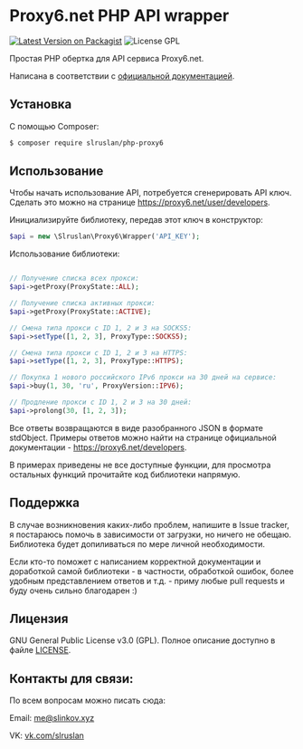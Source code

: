 # Proxy6.net PHP API wrapper

[![Latest Version on Packagist](https://img.shields.io/packagist/v/slruslan/php-proxy6.svg?style=flat-square)](https://packagist.org/packages/slruslan/php-proxy6)
![License GPL](http://img.shields.io/badge/license-GPL-blue.svg?style=flat-square)

Простая PHP обертка для API сервиса Proxy6.net.

Написана в соответствии с [официальной документацией](https://proxy6.net/developers).

## Установка

С помощью Composer: 

``` bash
$ composer require slruslan/php-proxy6
```

## Использование

Чтобы начать использование API, потребуется сгенерировать API ключ.
Сделать это можно на странице https://proxy6.net/user/developers.

Инициализируйте библиотеку, передав этот ключ в конструктор: 
```php
$api = new \Slruslan\Proxy6\Wrapper('API_KEY');
```
Использование библиотеки:
```php

// Получение списка всех прокси:
$api->getProxy(ProxyState::ALL);

// Получение списка активных прокси:
$api->getProxy(ProxyState::ACTIVE);

// Смена типа прокси с ID 1, 2 и 3 на SOCKS5:
$api->setType([1, 2, 3], ProxyType::SOCKS5);

// Смена типа прокси с ID 1, 2 и 3 на HTTPS:
$api->setType([1, 2, 3], ProxyType::HTTPS);

// Покупка 1 нового российского IPv6 прокси на 30 дней на сервисе:
$api->buy(1, 30, 'ru', ProxyVersion::IPV6);

// Продление прокси с ID 1, 2 и 3 на 30 дней:
$api->prolong(30, [1, 2, 3]);
```

Все ответы возвращаются в виде разобранного JSON в формате stdObject.
Примеры ответов можно найти на странице официальной документации - https://proxy6.net/developers.

В примерах приведены не все доступные функции, для просмотра остальных функций прочитайте код библиотеки напрямую.

## Поддержка

В случае возникновения каких-либо проблем, напишите в Issue tracker, я постараюсь помочь в зависимости от загрузки, но ничего не обещаю. Библиотека будет допиливаться по мере личной необходимости. 

Если кто-то поможет с написанием корректной документации и доработкой самой библиотеки - в частности, обработкой ошибок, более удобным представлением ответов и т.д. - приму любые pull requests и буду очень сильно благодарен :)

## Лицензия

GNU General Public License v3.0 (GPL). Полное описание доступно в файле [LICENSE](LICENSE).

## Контакты для связи:

По всем вопросам можно писать сюда:

Email: me@slinkov.xyz

VK: [vk.com/slruslan](https://vk.com/slruslan) 
